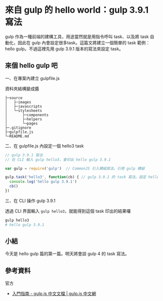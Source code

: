 # 來自 gulp 的 hello world：gulp 3.9.1 寫法

gulp 作為一種前端的建構工具，用途當然就是用指令呼叫 task、以及將 task 自動化，因此在 gulp 內會設定很多task。這篇文將建立一個簡單的 task 範例：hello gulp。不過這裡先用 gulp 3.9.1 版本的寫法來設定 task。

## 來個 hello gulp 吧

一、在專案內建立 gulpfile.js

資料夾結構變成醬
```
├─source
│   ├─images
│   ├─javascripts
│   └─stylesheets
│       ├─components
│       ├─helpers
│       └─pages
├─.gitignore
├─gulpfile.js
└─README.md 
```

二、在 gulpfile.js 內設定一個 hello3 task 
```js
// gulp 3.9.1 寫法
// 在 CLI 輸入 gulp hello3，會印出 hello gulp 3.9.1

var gulp = require('gulp')  // CommonJS 引入模組寫法。引用 gulp 模組

gulp.task('hello3', function(cb) { // gulp 3.9.1 的 task 寫法。設定 hello3 這個 task
  console.log('hello gulp 3.9.1')
  cb()
})
```

三、在 CLI 操作 gulp 3.9.1

透過 CLI 界面輸入 `gulp hello3`，就能得到這個 task 印出的結果囉

```bash
gulp hello3
# hello gulp 3.9.1
```

## 小結

今天是 hello gulp 篇的第一篇。明天將會談 gulp 4 的 task 寫法。

## 參考資料

官方
* [入門指南 - gulp.js 中文文檔 | gulp.js 中文網](https://v3.gulpjs.com.cn/docs/getting-started/)
